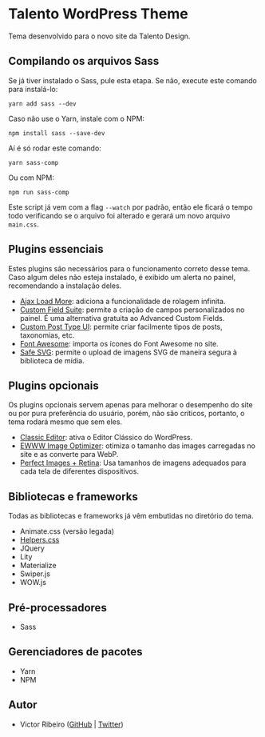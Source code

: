 
# Talento WordPress Theme

Tema desenvolvido para o novo site da Talento Design.

## Compilando os arquivos Sass

Se já tiver instalado o Sass, pule esta etapa. Se não, execute este comando para instalá-lo:

```shell
yarn add sass --dev
```

Caso não use o Yarn, instale com o NPM:

```shell
npm install sass --save-dev
```

Aí é só rodar este comando:

```shell
yarn sass-comp
```

Ou com NPM:

```shell
npm run sass-comp
```

Este script já vem com a flag `--watch` por padrão, então ele ficará o tempo todo verificando se o arquivo foi alterado e gerará um novo arquivo `main.css`.

## Plugins essenciais

Estes plugins são necessários para o funcionamento correto desse tema. Caso algum deles não esteja instalado, é exibido um alerta no painel, recomendando a instalação deles.

- [Ajax Load More](https://br.wordpress.org/plugins/ajax-load-more/): adiciona a funcionalidade de rolagem infinita.
- [Custom Field Suite](https://br.wordpress.org/plugins/custom-field-suite/): permite a criação de campos personalizados no painel. É uma alternativa gratuita ao Advanced Custom Fields.
- [Custom Post Type UI](https://br.wordpress.org/plugins/custom-post-type-ui/): permite criar facilmente tipos de posts, taxonomias, etc.
- [Font Awesome](https://br.wordpress.org/plugins/font-awesome/): importa os ícones do Font Awesome no site.
- [Safe SVG](https://br.wordpress.org/plugins/safe-svg/): permite o upload de imagens SVG de maneira segura à biblioteca de mídia.

## Plugins opcionais

Os plugins opcionais servem apenas para melhorar o desempenho do site ou por pura preferência do usuário, porém, não são críticos, portanto, o tema rodará mesmo que sem eles.

- [Classic Editor](https://br.wordpress.org/plugins/classic-editor/): ativa o Editor Clássico do WordPress.
- [EWWW Image Optimizer](https://br.wordpress.org/plugins/ewww-image-optimizer/): otimiza o tamanho das images carregadas no site e as converte para WebP.
- [Perfect Images + Retina](https://br.wordpress.org/plugins/ewww-image-optimizer/): Usa tamanhos de imagens adequados para cada tela de diferentes dispositivos.

## Bibliotecas e frameworks

Todas as bibliotecas e frameworks já vêm embutidas no diretório do tema.

- Animate.css (versão legada)
- [Helpers.css](https://ojvribeiro.github.io/helpers.css)
- JQuery
- Lity
- Materialize
- Swiper.js
- WOW.js

## Pré-processadores

- Sass

## Gerenciadores de pacotes

- Yarn
- NPM

## Autor

- Victor Ribeiro ([GitHub](https://github.com/ojvribeiro) | [Twitter](https://twitter.com/ojvribeiro))
